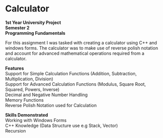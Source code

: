 # Calculator

**1st Year University Project** <br/>
**Semester 2** <br/>
**Programming Fundamentals**

For this assignment I was tasked with creating a calculator using C++ and windows forms.
The calculator was to make use of reverse polish notation and account for advanced mathematical operations required from a calculator.

**Features** <br/>
Support for Simple Calculation Functions (Addition, Subtraction, Multiplication, Division) <br/>
Support for Advanced Calculation Functions (Modulus, Square Root, Squared, Powers, Inverse) <br/>
Decimal and Negative Number Handling <br/>
Memory Functions <br/>
Reverse Polish Notation used for Calculation <br/>

**Skills Demonstrated** <br/>
Working with Windows Forms <br/>
C++ Knowledge (Data Structure use e.g Stack, Vector) <br/>
Recursion <br/>
